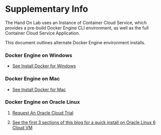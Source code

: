 # Supplementary Info

The Hand On Lab uses an Instance of Container Cloud Service, which provides a pre-build Docker Engine CLI environment, as well as the full Container Cloud Service Application.

This document outlines alternate Docker Engine environment installs.

### Docker Engine on Windows

* [See Install Docker for Windows](https://docs.docker.com/docker-for-windows/install/)

### Docker Engine on Mac

* [See Install Docker for Mac](https://docs.docker.com/docker-for-mac/install/)

### Docker Engine on Oracle Linux

1. [Request An Oracle Cloud Trial](https://cloud.oracle.com/tryit)

2. [See the first 3 sections of this blog for a quick install on Oracle Linux 6 Cloud VM](https://community.oracle.com/community/cloud_computing/infrastructure-as-a-service-iaas/oracle-container-cloud-service/blog/2017/01/26/the-fast-path-to-a-private-docker-registry-on-oracle-public-cloud)
